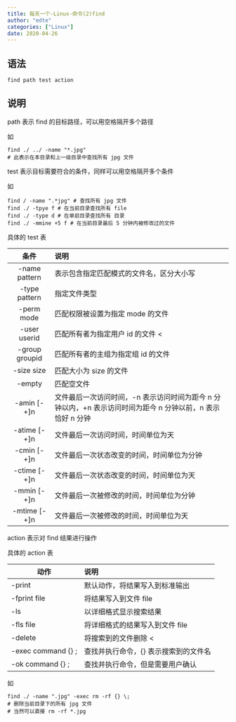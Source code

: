 ```yaml
---
title: 每天一个-Linux-命令(2)find
author: "edte"
categories: ["Linux"]
date: 2020-04-26
---
```



## 语法

```
find path test action
```

## 说明

path 表示 find 的目标路径，可以用空格隔开多个路径

如

```
find ./ ../ -name "*.jpg"
# 此表示在本目录和上一级目录中查找所有 jpg 文件
```



test 表示目标需要符合的条件，同样可以用空格隔开多个条件

如

```
find / -name ".*jpg" # 查找所有 jpg 文件
find ./ -tpye f # 在当前目录查找所有 file
find ./ -type d # 在单前目录查找所有 目录
find ./ -mmine +5 f # 在当前目录最后 5 分钟内被修改过的文件
```



具体的 test 表

|      条件      | 说明                                                         |
| :------------: | :----------------------------------------------------------- |
| -name pattern  | 表示包含指定匹配模式的文件名，区分大小写                     |
| -type pattern  | 指定文件类型                                                 |
|   -perm mode   | 匹配权限被设置为指定 mode 的文件                             |
|  -user userid  | 匹配所有者为指定用户 id 的文件 <                             |
| -group groupid | 匹配所有者的主组为指定组 id 的文件                           |
|   -size size   | 匹配大小为 size 的文件                                       |
|     -empty     | 匹配空文件                                                   |
|  -amin [-+]n   | 文件最后一次访问时间，-n 表示访问时间为距今 n 分钟以内，+n 表示访问时间为距今 n 分钟以前，n 表示恰好 n 分钟 |
|  -atime [-+]n  | 文件最后一次访问时间，时间单位为天                           |
|  -cmin [-+]n   | 文件最后一次状态改变的时间，时间单位为分钟                   |
|  -ctime [-+]n  | 文件最后一次状态改变的时间，时间单位为天                     |
|  -mmin [-+]n   | 文件最后一次被修改的时间，时间单位为分钟                     |
|  -mtime [-+]n  | 文件最后一次被修改的时间，时间单位为天                       |



action 表示对 find 结果进行操作

具体的 action 表



| 动作               | 说明                                  |
| ------------------ | :------------------------------------ |
| -print             | 默认动作，将结果写入到标准输出        |
| -fprint file       | 将结果写入到文件 file                 |
| -ls                | 以详细格式显示搜索结果                |
| -fls file          | 将详细格式的结果写入到文件 file       |
| -delete            | 将搜索到的文件删除 <                  |
| -exec command {} ; | 查找并执行命令，{} 表示搜索到的文件名 |
| -ok command {} ;   | 查找并执行命令，但是需要用户确认      |

如

```
find ./ -name ".jpg" -exec rm -rf {} \;
# 删除当前目录下的所有 jpg 文件
# 当然可以直接 rm -rf *.jpg
```

